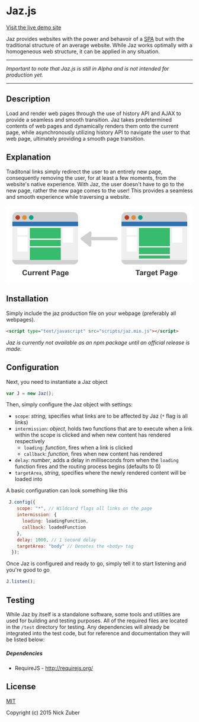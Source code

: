# Jaz.js

[Visit the live demo site](https://github.com/nickzuber)

Jaz provides websites with the power and behavoir of a [SPA](https://msdn.microsoft.com/en-us/magazine/dn463786.aspx) but with the traditional structure of an average website. While Jaz works optimally with a homogeneous web structure, it can be applied in any situation. 

---

*Important to note that Jaz.js is still in Alpha and is not intended for production yet.*

---

## Description
Load and render web pages through the use of history API and AJAX to
provide a seamless and smooth transition. Jaz takes predetermined
contents of web pages and dynamically renders them onto the current
page, while asynchronously utilizing history API to navigate the user to
that web page, ultimately providing a smooth page transition.

## Explanation
Traditonal links simply redirect the user to an entirely new page, consequently removing the user, for at least a few moments, from the website's native experience. With Jaz, the user doesn't have to go to the new page, rather the new page comes to the user! This provides a seamless and smooth experience while traversing a website.

![Jaz Visual Example](img/example.png)

## Installation
Simply include the jaz production file on your webpage (preferably all webpages).
```html
<script type="text/javascript" src="scripts/jaz.min.js"></script>
```
*Jaz is currently not available as an npm package until an official release is made.*

## Configuration
Next, you need to instantiate a Jaz object
```javascript
var J = new Jaz();
```
Then, simply configure the Jaz object with settings:
 - `scope`: *string*, specifies what links are to be affected by Jaz (`*` flag is all links)
 - `intermission`: *object*, holds two functions that are to execute when a link within the scope is clicked and when new content has rendered respectively
   - `loading`: *function*, fires when a link is clicked
   - `callback`: *function*, fires when new content has rendered
 - `delay`: *number*, adds a delay in milliseconds from when the `loading` function fires and the routing process begins (defaults to 0)
 - `targetArea`, *string*, specifies where the newly rendered content will be loaded into

A basic configuration can look something like this
```javascript
 J.config({
    scope: "*", // Wildcard flags all links on the page
    intermission: {
      loading: loadingFunction,
      callback: loadedFunction
    },
    delay: 1000, // 1 second delay
    targetArea: "body" // Denotes the <body> tag
  });
```
Once Jaz is configured and ready to go, simply tell it to start listening and you're good to go
```javascript
J.listen();
```

## Testing
While Jaz by itself is a standalone software, some tools and utilities are used for building and testing purposes. All of the required files are located in the `/test` directory for testing. Any dependencies will already be integrated into the test code, but for reference and documentation they will be listed below:
##### Dependencies
 - RequireJS - http://requirejs.org/

## License
[MIT](https://opensource.org/licenses/MIT)

Copyright (c) 2015 Nick Zuber
